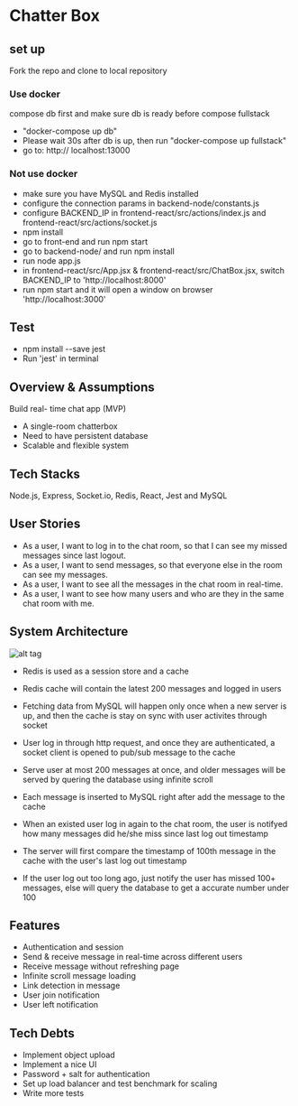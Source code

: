 # Chatter Box

## set up
Fork the repo and clone to local repository

### Use docker
compose db first and make sure db is ready before compose fullstack
- "docker-compose up db"
- Please wait 30s after db is up, then run "docker-compose up fullstack"
- go to: http:// localhost:13000

### Not use docker
- make sure you have MySQL and Redis installed
- configure the connection params in backend-node/constants.js
- configure BACKEND_IP in frontend-react/src/actions/index.js and frontend-react/src/actions/socket.js
- npm install 
- go to front-end and run npm start
- go to backend-node/ and run npm install
- run node app.js
- in frontend-react/src/App.jsx & frontend-react/src/ChatBox.jsx, switch BACKEND_IP to 'http://localhost:8000'
- run npm start and it will open a window on browser 'http://localhost:3000'

## Test
- npm install --save jest
- Run 'jest' in terminal

## Overview & Assumptions
Build real- time chat app (MVP)
- A single-room chatterbox
- Need to have persistent database
- Scalable and flexible system

## Tech Stacks 
Node.js, Express, Socket.io, Redis, React, Jest and MySQL

## User Stories
- As a user, I want to log in to the chat room, so that I can see my missed messages since last logout.
- As a user, I want to send messages, so that everyone else in the room can see my messages.
- As a user, I want to see all the messages in the chat room in real-time.
- As a user, I want to see how many users and who are they in the same chat room with me.

## System Architecture
![alt tag](https://i.imgur.com/PeygIvQ.png)

- Redis is used as a session store and a cache

- Redis cache will contain the latest 200 messages and logged in users

- Fetching data from MySQL will happen only once when a new server is up, and then the cache is stay on sync with user activites through socket

- User log in through http request, and once they are authenticated, a socket client is opened to pub/sub message to the cache

- Serve user at most 200 messages at once, and older messages will be served by quering the database using infinite scroll

- Each message is inserted to MySQL right after add the message to the cache

- When an existed user log in again to the chat room, the user is notifyed how many messages did he/she miss since last log out timestamp

- The server will first compare the timestamp of 100th message in the cache with the user's last log out timestamp

- If the user log out too long ago, just notify the user has missed 100+ messages, else will query the database to get a accurate number under 100

## Features
- Authentication and session
- Send & receive message in real-time across different users
- Receive message without refreshing page
- Infinite scroll message loading
- Link detection in message
- User join notification
- User left notification

## Tech Debts
- Implement object upload
- Implement a nice UI
- Password + salt for authentication
- Set up load balancer and test benchmark for scaling
- Write more tests

